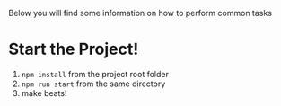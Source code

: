
Below you will find some information on how to perform common tasks

# Start the Project!

1. `npm install` from the project root folder
2. `npm run start`  from the same directory
3. make beats!
